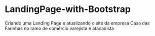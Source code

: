# LandingPage-with-Bootstrap
Criando uma Landing Page e atualizando o site da empresa Casa das Farinhas no ramo de comércio varejista e atacadista
